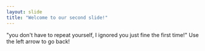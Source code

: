 ```yaml
---
layout: slide
title: "Welcome to our second slide!"
---
```

"you don't have to repeat yourself, I ignored you just fine the first time!"
Use the left arrow to go back!
